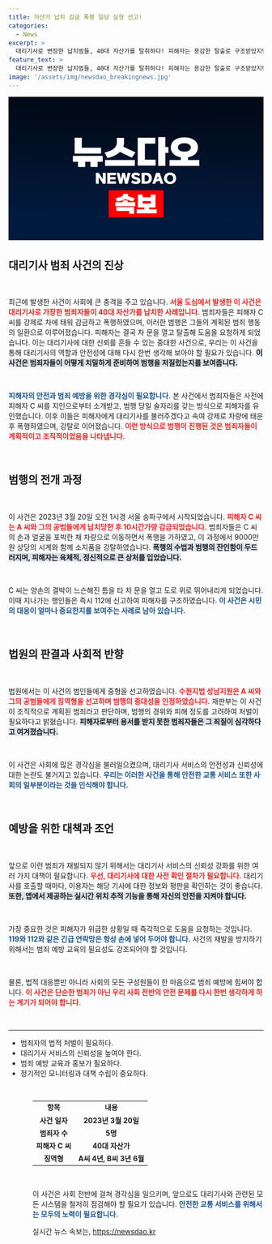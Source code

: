 ```yaml
---
title: 자산가 납치 감금 폭행 일당 실형 선고!
categories:
  - News
excerpt: >
  대리기사로 변장한 납치범들, 40대 자산가를 탈취하다! 피해자는 용감한 탈출로 구조받았지만, 범죄단체의 치밀한 계획이 드러났다. 그들의 운명은 법정에서 어떻게 정해질까?
feature_text: >
  대리기사로 변장한 납치범들, 40대 자산가를 탈취하다! 피해자는 용감한 탈출로 구조받았지만, 범죄단체의 치밀한 계획이 드러났다. 그들의 운명은 법정에서 어떻게 정해질까?
image: '/assets/img/newsdao_breakingnews.jpg'
---
```


<p><img src="/assets/img/newsdao_breakingnews.jpg" alt="flaretime 속보" /></p>

<h2 data-ke-size="size26">대리기사 범죄 사건의 진상</h2>

<p data-ke-size="size16">&nbsp;</p>

<p>최근에 발생한 사건이 사회에 큰 충격을 주고 있습니다. <b><span style="color: #ee2323;">서울 도심에서 발생한 이 사건은 대리기사로 가장한 범죄자들이 40대 자산가를 납치한 사례입니다.</span></b> 범죄자들은 피해자 C 씨를 강제로 차에 태워 감금하고 폭행하였으며, 이러한 범행은 그들의 계획된 범죄 행동의 일환으로 이루어졌습니다. 피해자는 결국 차 문을 열고 탈출해 도움을 요청하게 되었습니다. 이는 대리기사에 대한 신뢰를 흔들 수 있는 중대한 사건으로, 우리는 이 사건을 통해 대리기사의 역할과 안전성에 대해 다시 한번 생각해 보아야 할 필요가 있습니다. <b><span style="background-color: #21538527;">이 사건은 범죄자들이 어떻게 치밀하게 준비하여 범행을 저질렀는지를 보여줍니다.</span></b> </p>

<p data-ke-size="size16">&nbsp;</p>

<p><b><span style="color: #1a5490;">피해자의 안전과 범죄 예방을 위한 경각심이 필요합니다.</span></b> 본 사건에서 범죄자들은 사전에 피해자 C 씨를 지인으로부터 소개받고, 범행 당일 술자리를 갖는 방식으로 피해자를 유인했습니다. 이후 이들은 피해자에게 대리기사를 불러주겠다고 속여 강제로 차량에 태운 후 폭행하였으며, 강탈로 이어졌습니다. <b><span style="color: #ee2323;">이런 방식으로 범행이 진행된 것은 범죄자들이 계획적이고 조직적이었음을 나타냅니다.</span></b> </p>

<p data-ke-size="size16">&nbsp;</p>

<h2 data-ke-size="size26">범행의 전개 과정</h2>

<p data-ke-size="size16">&nbsp;</p>

<p>이 사건은 2023년 3월 20일 오전 1시경 서울 송파구에서 시작되었습니다. <b><span style="color: #ee2323;">피해자 C 씨는 A 씨와 그의 공범들에게 납치당한 후 10시간가량 감금되었습니다.</span></b> 범죄자들은 C 씨의 손과 얼굴을 포박한 채 차량으로 이동하면서 폭행을 가하였고, 이 과정에서 9000만 원 상당의 시계와 함께 소지품을 강탈하였습니다. <b><span style="background-color: #21538527;">폭행의 수법과 범행의 잔인함이 두드러지며, 피해자는 육체적, 정신적으로 큰 상처를 입었습니다.</span></b> </p>

<p data-ke-size="size16">&nbsp;</p>

<p>C 씨는 양손의 결박이 느슨해진 틈을 타 차 문을 열고 도로 위로 뛰어내리게 되었습니다. 이때 지나가는 행인들은 즉시 112에 신고하여 피해자를 구조하였습니다. <b><span style="color: #1a5490;">이 사건은 시민의 대응이 얼마나 중요한지를 보여주는 사례로 남아 있습니다.</span></b> </p>

<p data-ke-size="size16">&nbsp;</p>

<h2 data-ke-size="size26">법원의 판결과 사회적 반향</h2>

<p data-ke-size="size16">&nbsp;</p>

<p>법원에서는 이 사건의 범인들에게 중형을 선고하였습니다. <b><span style="color: #ee2323;">수원지법 성남지원은 A 씨와 그의 공범들에게 징역형을 선고하며 범행의 중대성을 인정하였습니다.</span></b> 재판부는 이 사건이 조직적으로 계획된 범죄라고 판단하며, 범행의 경위와 피해 정도를 고려하여 처벌이 필요하다고 밝혔습니다. <b><span style="background-color: #21538527;">피해자로부터 용서를 받지 못한 범죄자들은 그 죄질이 심각하다고 여겨졌습니다.</span></b> </p>

<p data-ke-size="size16">&nbsp;</p>

<p>이 사건은 사회에 많은 경각심을 불러일으켰으며, 대리기사 서비스의 안전성과 신뢰성에 대한 논란도 불거지고 있습니다. <b><span style="color: #1a5490;">우리는 이러한 사건을 통해 안전한 교통 서비스 또한 사회의 일부분이라는 것을 인식해야 합니다.</span></b> </p>

<p data-ke-size="size16">&nbsp;</p>

<h2 data-ke-size="size26">예방을 위한 대책과 조언</h2>

<p data-ke-size="size16">&nbsp;</p>

<p>앞으로 이런 범죄가 재발되지 않기 위해서는 대리기사 서비스의 신뢰성 강화를 위한 여러 가지 대책이 필요합니다. <b><span style="color: #ee2323;">우선, 대리기사에 대한 사전 확인 절차가 필요합니다.</span></b> 대리기사를 호출할 때마다, 이용자는 해당 기사에 대한 정보와 평판을 확인하는 것이 좋습니다. <b><span style="background-color: #21538527;">또한, 앱에서 제공하는 실시간 위치 추적 기능을 통해 자신의 안전을 지켜야 합니다.</span></b> </p>

<p data-ke-size="size16">&nbsp;</p>

<p>가장 중요한 것은 피해자가 위급한 상황일 때 즉각적으로 도움을 요청하는 것입니다. <b><span style="color: #1a5490;">119와 112와 같은 긴급 연락망은 항상 손에 넣어 두어야 합니다.</span></b> 사건의 재발을 방지하기 위해서는 범죄 예방 교육의 필요성도 강조되어야 할 것입니다. </p>

<p data-ke-size="size16">&nbsp;</p>

<p>물론, 법적 대응뿐만 아니라 사회의 모든 구성원들이 한 마음으로 범죄 예방에 힘써야 합니다. <b><span style="color: #ee2323;">이 사건은 단순한 범죄가 아닌 우리 사회 전반의 안전 문제를 다시 한번 생각하게 하는 계기가 되어야 합니다.</span></b> </p>

<p data-ke-size="size16">&nbsp;</p>

<hr>

<p><ul>
<li>범죄자의 법적 처벌이 필요하다.</li>
<li>대리기사 서비스의 신뢰성을 높여야 한다.</li>
<li>범죄 예방 교육과 홍보가 필요하다.</li>
<li>정기적인 모니터링과 대책 수립이 중요하다.</li>
<ul></p>

<p data-ke-size="size16">&nbsp;</p> 

<table style="width:100%; border-collapse:collapse;">
<tr>
<td style="text-align: center; height: 17px;"><b>항목</b></td>
<td style="text-align: center; height: 17px;"><b>내용</b></td>
</tr>
<tr>
<td style="text-align: center; height: 17px;"><b>사건 일자</b></td>
<td style="text-align: center; height: 17px;"><b>2023년 3월 20일</b></td>
</tr>
<tr>
<td style="text-align: center; height: 17px;"><b>범죄자 수</b></td>
<td style="text-align: center; height: 17px;"><b>5명</b></td>
</tr>
<tr>
<td style="text-align: center; height: 17px;"><b>피해자 C 씨</b></td>
<td style="text-align: center; height: 17px;"><b>40대 자산가</b></td>
</tr>
<tr>
<td style="text-align: center; height: 17px;"><b>징역형</b></td>
<td style="text-align: center; height: 17px;"><b>A씨 4년, B씨 3년 6월</b></td>
</tr>
</table>

<p data-ke-size="size16">&nbsp;</p>

<p>이 사건은 사회 전반에 걸쳐 경각심을 일으키며, 앞으로도 대리기사와 관련된 모든 시스템을 철저히 점검해야 할 필요가 있습니다. <b><span style="color: #1a5490;">안전한 교통 서비스를 위해서는 모두의 노력이 필요합니다.</span></b> </p>
실시간 뉴스 속보는, <a href="https://newsdao.kr" rel="dofollow">https://newsdao.kr</a>


